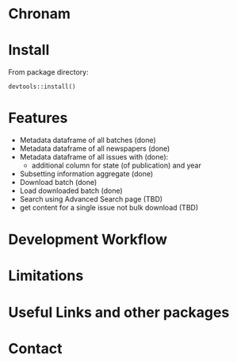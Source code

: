 # Chronam

# Install

From package directory:

```{r}
devtools::install()
```

# Features

- Metadata dataframe of all batches (done)
- Metadata dataframe of all newspapers (done)
- Metadata dataframe of all issues with (done):
     + additional column for state (of publication) and year
- Subsetting information aggregate (done)
- Download batch (done)
- Load downloaded batch (done)
- Search using Advanced Search page (TBD)
- get content for a single issue not bulk download (TBD)

# Development Workflow

# Limitations

# Useful Links and other packages

# Contact

